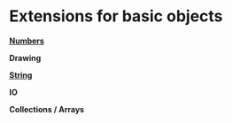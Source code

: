 # Extensions for basic objects #

**[Numbers](tools_extensions_numbers.md)**

**Drawing**

**[String](tools_extensions_string.md)**

**IO**

**Collections / Arrays**

